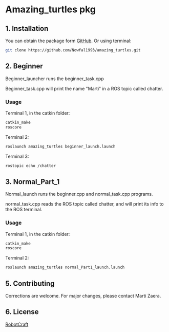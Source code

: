 # Amazing_turtles pkg

## 1. Installation

You can obtain the package form [GitHub](https://github.com/Nowfal1993/amazing_turtles). Or using terminal:

```bash
git clone https://github.com/Nowfal1993/amazing_turtles.git
```

## 2. Beginner

Beginner_launcher runs the beginner_task.cpp

Beginner_task.cpp will print the name "Marti" in a ROS topic called chatter.


### Usage

Terminal 1, in the catkin folder:
```bash
catkin_make
roscore
```

Terminal 2:
```bash
roslaunch amazing_turtles beginner_launch.launch
```

Terminal 3:
```bash
rostopic echo /chatter
```

## 3. Normal_Part_1

Normal_launch runs the beginner.cpp and normal_task.cpp programs.

normal_task.cpp reads the ROS topic called chatter, and will print its info to the ROS terminal.


### Usage

Terminal 1, in the catkin folder:
```bash
catkin_make
roscore
```

Terminal 2:
```bash
roslaunch amazing_turtles normal_Part1_launch.launch
```



## 5. Contributing
Corrections are welcome. For major changes, please contact Marti Zaera.


## 6. License
[RobotCraft](https://robotcraft.ingeniarius.pt/)
